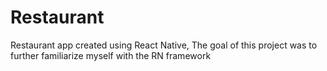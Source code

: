 # Restaurant
Restaurant app created using React Native, The goal of this project was to further familiarize myself with the RN framework
